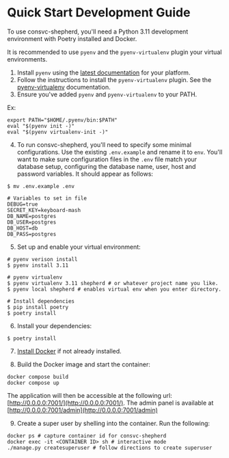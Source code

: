 # Quick Start Development Guide

To use consvc-shepherd, you'll need a Python 3.11 development environment with Poetry installed and Docker.

It is recommended to use `pyenv` and the `pyenv-virtualenv` plugin your virtual environments.
1. Install `pyenv` using the [latest documentation](https://github.com/pyenv/pyenv#installation) for your platform.
2. Follow the instructions to install the `pyenv-virtualenv` plugin.
See the [pyenv-virtualenv](https://github.com/pyenv/pyenv-virtualenv) documentation.
3. Ensure you've added `pyenv` and `pyenv-virtualenv` to your PATH.

Ex:
```shell
export PATH="$HOME/.pyenv/bin:$PATH"
eval "$(pyenv init -)"
eval "$(pyenv virtualenv-init -)"
```

4. To run consvc-shepherd, you'll need to specify some minimal configurations.
Use the existing `.env.example` and rename it to `env`.
You'll want to make sure configuration files in the `.env` file match your database setup, configuring the database name, user, host and password variables.
It should appear as follows:

```shell
$ mv .env.example .env

# Variables to set in file
DEBUG=true
SECRET_KEY=keyboard-mash
DB_NAME=postgres
DB_USER=postgres
DB_HOST=db
DB_PASS=postgres
```

5. Set up and enable your virtual environment:

```shell
# pyenv verison install
$ pyenv install 3.11

# pyenv virtualenv
$ pyenv virtualenv 3.11 shepherd # or whatever project name you like.
$ pyenv local shepherd # enables virtual env when you enter directory. 

# Install dependencies
$ pip install poetry
$ poetry install
```

6. Install your dependencies:
```shell
$ poetry install
```

7. [Install Docker](https://docs.docker.com/engine/install/) if not already installed.

8. Build the Docker image and start the container:
```shell
docker compose build
docker compose up
```

The application will then be accessible at the following url: [http://0.0.0.0:7001/](http://0.0.0.0:7001/). The admin panel is available at [http://0.0.0.0:7001/admin](http://0.0.0.0:7001/admin)

9. Create a super user by shelling into the container. Run the following:
``` shell
docker ps # capture container id for consvc-shepherd
docker exec -it <CONTAINER ID> sh # interactive mode
./manage.py createsuperuser # follow directions to create superuser
```
